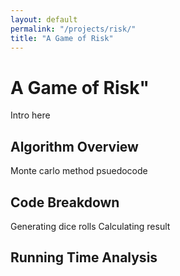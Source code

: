 ```yaml
---
layout: default
permalink: "/projects/risk/"
title: "A Game of Risk"
---
```


<h1> A Game of Risk" </h1>

Intro here

<h2> Algorithm Overview </h2>

Monte carlo method
psuedocode

<h2> Code Breakdown </h2>

Generating dice rolls
Calculating result

<h2> Running Time Analysis </h2>

